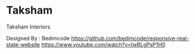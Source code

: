 # Taksham
Taksham Interiors


Designed By : Bedimcode
https://github.com/bedimcode/responsive-real-state-website
https://www.youtube.com/watch?v=twRLgPsP1H0